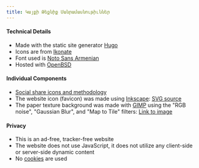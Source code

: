 ```yaml
---
title: Կայքի Թեքնիք Մանրամասնութիւններ
---
```


#### Technical Details

- Made with the static site generator [Hugo][hugo-site]
- Icons are from [Ikonate][ikonate]
- Font used is [Noto Sans Armenian][font-noto]
- Hosted with [OpenBSD][openbsd]

#### Individual Components

- [Social share icons and methodology][social-share]
- The website icon (favicon) was made using [Inkscape][inkscape-site]: [SVG source][favicon-svg]
- The paper texture background was made with [GIMP][gimp-site] using the "RGB noise", "Gaussian Blur", and "Map to Tile" filters: [Link to image][texture-file]

#### Privacy

- This is an ad-free, tracker-free website
- The website does not use JavaScript, it does not utilize any client-side or server-side dynamic content
- No [cookies][cookie-wiki] are used

[hugo-site]: https://gohugo.io/
[gimp-site]: https://www.gimp.org/
[inkscape-site]: https://inkscape.org/
[ikonate]: https://ikonate.com/
[font-noto]: https://www.google.com/get/noto/
[openbsd]: https://www.openbsd.org/
[social-share]: https://codingnconcepts.com/hugo/social-icons-hugo/
[texture-file]: /images/paper_texture.jpg
[favicon-svg]: /images/favicon.svg
[cookie-wiki]: https://en.wikipedia.org/wiki/HTTP_cookie

